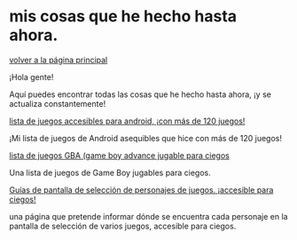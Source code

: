 ﻿# mis cosas que he hecho hasta ahora.


[volver a la página principal](index-es)


¡Hola gente!


  Aquí puedes encontrar todas las cosas que he hecho hasta ahora, ¡y se actualiza constantemente!


[lista de juegos accesibles para android, ¡con más de 120 juegos!](https://azurejoga.github.io/lista-de-jogos-atualizada-para-android-acessiveis)


¡Mi lista de juegos de Android asequibles que hice con más de 120 juegos!


[lista de juegos GBA (game boy advance jugable para ciegos](https://azurejoga.github.io/juegos-de-gba-es)


Una lista de juegos de Game Boy jugables para ciegos.


[Guías de pantalla de selección de personajes de juegos. ¡accesible para ciegos!](guia-de-telas)


una página que pretende informar dónde se encuentra cada personaje en la pantalla de selección de varios juegos, accesible para ciegos.
